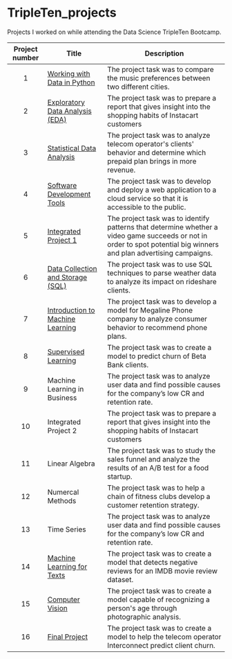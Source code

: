# TripleTen_projects
Projects I worked on while attending the Data Science TripleTen Bootcamp.


| Project number | Title | Description |
| :-----------: | ----------- |----------- |
| 1 | [Working with Data in Python](https://github.com/redumbre11a/Data_projects_TripleTen/tree/main/01-Working_with_Data_in_Python) | The project task was to compare the music preferences between two different cities. |
| 2 | [Exploratory Data Analysis (EDA)](https://github.com/redumbre11a/Data_projects_TripleTen/tree/main/02-EDA_project) | The project task was to prepare a report that gives insight into the shopping habits of Instacart customers |
| 3 | [Statistical Data Analysis](https://github.com/redumbre11a/Data_projects_TripleTen/tree/main/03-Statistical_Data_Analysis_project) | The project task was to analyze telecom operator's clients' behavior and determine which prepaid plan brings in more revenue.  |
| 4 | [Software Development Tools](https://github.com/redumbre11a/sprint-4-project) | The project task was to develop and deploy a web application to a cloud service so that it is accessible to the public. |
| 5 | [Integrated Project 1](https://github.com/redumbre11a/Data_projects_TripleTen/tree/main/05-Integrated_Project_1) | The project task was to identify patterns that determine whether a video game succeeds or not in order to spot potential big winners and plan advertising campaigns. |
| 6 | [Data Collection and Storage (SQL)](https://github.com/redumbre11a/Data_projects_TripleTen/tree/main/06-Data_Collection_and_Storage_SQL_project) | The project task was to use SQL techniques to parse weather data to analyze its impact on rideshare clients. |
| 7 | [Introduction to Machine Learning](https://github.com/redumbre11a/Data_projects_TripleTen/tree/main/07-Intro_to_Machine_Learning_project) | The project task was to develop a model for Megaline Phone company to analyze consumer behavior to recommend phone plans. |
| 8 | [Supervised Learning](https://github.com/redumbre11a/Data_projects_TripleTen/tree/main/08-Supervised_Learning_project) | The project task was to create a model to predict churn of Beta Bank clients. |
| 9 | Machine Learning in Business | The project task was to analyze user data and find possible causes for the company’s low CR and retention rate. |
| 10 | Integrated Project 2 | The project task was to prepare a report that gives insight into the shopping habits of Instacart customers |
| 11 | Linear Algebra | The project task was to study the sales funnel and analyze the results of an A/B test for a food startup. |
| 12 | Numercal Methods | The project task was to help a chain of fitness clubs develop a customer retention strategy. |
| 13 | Time Series | The project task was to analyze user data and find possible causes for the company’s low CR and retention rate. |
| 14 | [Machine Learning for Texts](https://github.com/redumbre11a/Data_projects_TripleTen/tree/main/14-Machine_Learning_for_Texts_project) | The project task was to create a model that detects negative reviews for an IMDB movie review dataset. |
| 15 | [Computer Vision](https://github.com/redumbre11a/Data_projects_TripleTen/tree/main/15-Computer_Vision_project) | The project task was to create a model capable of recognizing a person's age through photographic analysis. |
| 16 | [Final Project](https://github.com/redumbre11a/Data_projects_TripleTen/tree/main/Final_Project) | The project task was to create a model to help the telecom operator Interconnect predict client churn. |
